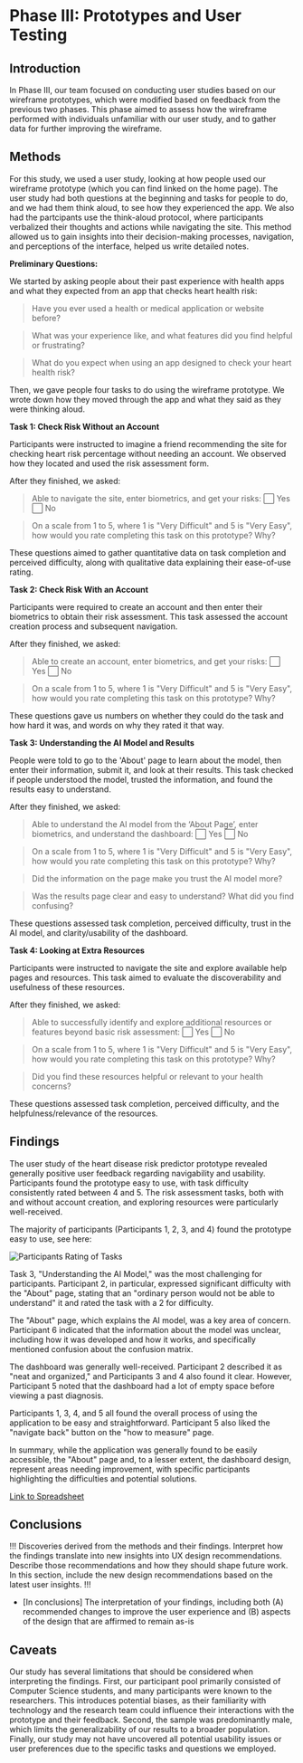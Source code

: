 # Phase III: Prototypes and User Testing

## Introduction

In Phase III, our team focused on conducting user studies based on our wireframe prototypes, which were modified based on feedback from the previous two phases. This phase aimed to assess how the wireframe performed with individuals unfamiliar with our user study, and to gather data for further improving the wireframe.

## Methods

For this study, we used a user study, looking at how people used our wireframe prototype (which you can find linked on the home page). The user study had both questions at the beginning and tasks for people to do, and we had them think aloud, to see how they experienced the app. We also had the partcipants use the think-aloud protocol, where participants verbalized their thoughts and actions while navigating the site. This method allowed us to gain insights into their decision-making processes, navigation, and perceptions of the interface, helped us write detailed notes.

**Preliminary Questions:**

We started by asking people about their past experience with health apps and what they expected from an app that checks heart health risk:
  
  > Have you ever used a health or medical application or website before?
  
  > What was your experience like, and what features did you find helpful or frustrating?
  
  > What do you expect when using an app designed to check your heart health risk?

Then, we gave people four tasks to do using the wireframe prototype. We wrote down how they moved through the app and what they said as they were thinking aloud.

**Task 1: Check Risk Without an Account**

Participants were instructed to imagine a friend recommending the site for checking heart risk percentage without needing an account. We observed how they located and used the risk assessment form.

After they finished, we asked:

  > Able to navigate the site, enter biometrics, and get your risks: ⃞ Yes ⃞ No
  
  > On a scale from 1 to 5, where 1 is "Very Difficult" and 5 is "Very Easy", how would you rate completing this task on this prototype? Why?

These questions aimed to gather quantitative data on task completion and perceived difficulty, along with qualitative data explaining their ease-of-use rating.

**Task 2: Check Risk With an Account**

Participants were required to create an account and then enter their biometrics to obtain their risk assessment. This task assessed the account creation process and subsequent navigation.

After they finished, we asked:

  > Able to create an account, enter biometrics, and get your risks: ⃞ Yes ⃞ No
  
  > On a scale from 1 to 5, where 1 is "Very Difficult" and 5 is "Very Easy", how would you rate completing this task on this prototype? Why?

These questions gave us numbers on whether they could do the task and how hard it was, and words on why they rated it that way.

**Task 3: Understanding the AI Model and Results**

People were told to go to the 'About' page to learn about the model, then enter their information, submit it, and look at their results. This task checked if people understood the model, trusted the information, and found the results easy to understand.

After they finished, we asked:

  > Able to understand the AI model from the ‘About Page’, enter biometrics, and understand the dashboard: ⃞ Yes ⃞ No
  
  > On a scale from 1 to 5, where 1 is "Very Difficult" and 5 is "Very Easy", how would you rate completing this task on this prototype? Why?
  
  > Did the information on the page make you trust the AI model more?
  
  > Was the results page clear and easy to understand? What did you find confusing?

These questions assessed task completion, perceived difficulty, trust in the AI model, and clarity/usability of the dashboard.

**Task 4: Looking at Extra Resources**

Participants were instructed to navigate the site and explore available help pages and resources. This task aimed to evaluate the discoverability and usefulness of these resources.

After they finished, we asked:

  > Able to successfully identify and explore additional resources or features beyond basic risk assessment: ⃞ Yes ⃞ No
  
  > On a scale from 1 to 5, where 1 is "Very Difficult" and 5 is "Very Easy", how would you rate completing this task on this prototype? Why?
  
  > Did you find these resources helpful or relevant to your health concerns?

These questions assessed task completion, perceived difficulty, and the helpfulness/relevance of the resources.

## Findings

The user study of the heart disease risk predictor prototype revealed generally positive user feedback regarding navigability and usability. Participants found the prototype easy to use, with task difficulty consistently rated between 4 and 5. The risk assessment tasks, both with and without account creation, and exploring resources were particularly well-received.

The majority of participants (Participants 1, 2, 3, and 4) found the prototype easy to use, see here:

![Participants Rating of Tasks](https://github.com/user-attachments/assets/9bbf2baa-8462-43b7-b9dc-6e65c569d720)

Task 3, "Understanding the AI Model," was the most challenging for participants. Participant 2, in particular, expressed significant difficulty with the "About" page, stating that an "ordinary person would not be able to understand" it and rated the task with a 2 for difficulty.

The "About" page, which explains the AI model, was a key area of concern. Participant 6 indicated that the information about the model was unclear, including how it was developed and how it works, and specifically mentioned confusion about the confusion matrix.

The dashboard was generally well-received. Participant 2 described it as "neat and organized," and Participants 3 and 4 also found it clear. However, Participant 5 noted that the dashboard had a lot of empty space before viewing a past diagnosis.

Participants 1, 3, 4, and 5 all found the overall process of using the application to be easy and straightforward. Participant 5 also liked the "navigate back" button on the "how to measure" page.

In summary, while the application was generally found to be easily accessible, the "About" page and, to a lesser extent, the dashboard design, represent areas needing improvement, with specific participants highlighting the difficulties and potential solutions.

[Link to Spreadsheet](https://docs.google.com/spreadsheets/d/1KdUS-SbOOybxD6Isx_X-41SRt3kASANTLCVkW2xjnd0/edit?gid=0#gid=0)

## Conclusions

!!! Discoveries derived from the methods and their findings. Interpret how the findings translate into new insights into UX design recommendations. Describe those recommendations and how they should shape future work. In this section, include the new design recommendations based on the latest user insights. !!!

- [In conclusions] The interpretation of your findings, including both (A) recommended changes to improve the user experience and (B) aspects of the design that are affirmed to remain as-is

## Caveats

Our study has several limitations that should be considered when interpreting the findings. First, our participant pool primarily consisted of Computer Science students, and many participants were known to the researchers. This introduces potential biases, as their familiarity with technology and the research team could influence their interactions with the prototype and their feedback. Second, the sample was predominantly male, which limits the generalizability of our results to a broader population. Finally, our study may not have uncovered all potential usability issues or user preferences due to the specific tasks and questions we employed.
